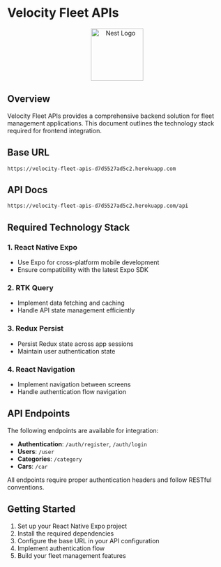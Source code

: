 # Velocity Fleet APIs

<p align="center">
  <img src="https://nestjs.com/img/logo-small.svg" width="120" alt="Nest Logo" />
</p>

## Overview

Velocity Fleet APIs provides a comprehensive backend solution for fleet management applications. This document outlines the technology stack required for frontend integration.

## Base URL

```
https://velocity-fleet-apis-d7d5527ad5c2.herokuapp.com
```

## API Docs

```
https://velocity-fleet-apis-d7d5527ad5c2.herokuapp.com/api
```

## Required Technology Stack

### 1. React Native Expo
- Use Expo for cross-platform mobile development
- Ensure compatibility with the latest Expo SDK

### 2. RTK Query
- Implement data fetching and caching
- Handle API state management efficiently

### 3. Redux Persist
- Persist Redux state across app sessions
- Maintain user authentication state

### 4. React Navigation
- Implement navigation between screens
- Handle authentication flow navigation

## API Endpoints

The following endpoints are available for integration:

- **Authentication**: `/auth/register`, `/auth/login`
- **Users**: `/user`
- **Categories**: `/category`
- **Cars**: `/car`

All endpoints require proper authentication headers and follow RESTful conventions.

## Getting Started

1. Set up your React Native Expo project
2. Install the required dependencies
3. Configure the base URL in your API configuration
4. Implement authentication flow
5. Build your fleet management features